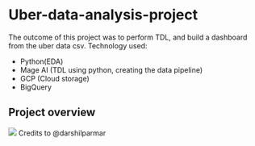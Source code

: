 # Uber-data-analysis-project

The outcome of this project was to perform TDL, and build a dashboard from the uber data csv.
Technology used:
- Python(EDA)
- Mage AI (TDL using python, creating the data pipeline)
- GCP (Cloud storage)
- BigQuery

## Project overview
<img src="https://github.com/hammaadrizwan/Uber-data-engineering-project/blob/main/architecture.jpg">
Credits to @darshilparmar
